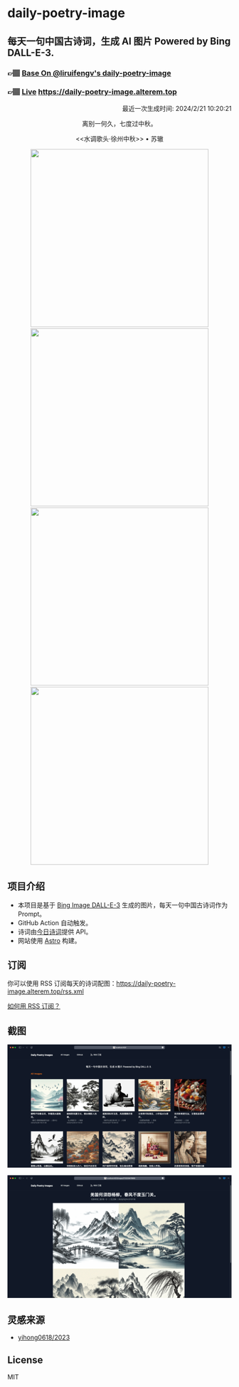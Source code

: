 
# daily-poetry-image

## 每天一句中国古诗词，生成 AI 图片 Powered by Bing DALL-E-3.

### 👉🏽 [Base On @liruifengv's daily-poetry-image](https://github.com/liruifengv/daily-poetry-image)

### 👉🏽 [Live](https://daily-poetry-image.alterem.top/) https://daily-poetry-image.alterem.top

<p align="right">
  最近一次生成时间: 2024/2/21 10:20:21
</p>
<p align="center">
离别一何久，七度过中秋。
</p>
<p align="center">
<<水调歌头·徐州中秋>> • 苏辙
</p>
<p align="center">
<img src="https://tse3.mm.bing.net/th/id/OIG3.eTdZ7WBULEfqsI3ScH1r" height="400" width="400" />
<img src="https://tse2.mm.bing.net/th/id/OIG3.2vGJB0kSVghPvMDW.twh" height="400" width="400" />
<img src="https://tse4.mm.bing.net/th/id/OIG3.HVwd7WG1BoTVMPfbv4qg" height="400" width="400" />
<img src="https://tse4.mm.bing.net/th/id/OIG3.P2IKa0NJCa.7cDUI1jRK" height="400" width="400" />
</p>

## 项目介绍

-   本项目是基于 [Bing Image DALL-E-3](https://www.bing.com/images/create) 生成的图片，每天一句中国古诗词作为 Prompt。
-   GitHub Action 自动触发。
-   诗词由[今日诗词](https://www.jinrishici.com/)提供 API。
-   网站使用 [Astro](https://astro.build) 构建。

## 订阅

你可以使用 RSS 订阅每天的诗词配图：https://daily-poetry-image.alterem.top/rss.xml

[如何用 RSS 订阅？](https://zhuanlan.zhihu.com/p/55026716)

## 截图

![图片列表](./screenshots/Snipaste_2023-12-28_21-00-26.png)

![图片详情](./screenshots/Snipaste_2023-12-28_21-00-53.png)

## 灵感来源

-   [yihong0618/2023](https://github.com/yihong0618/2023)

## License

MIT
